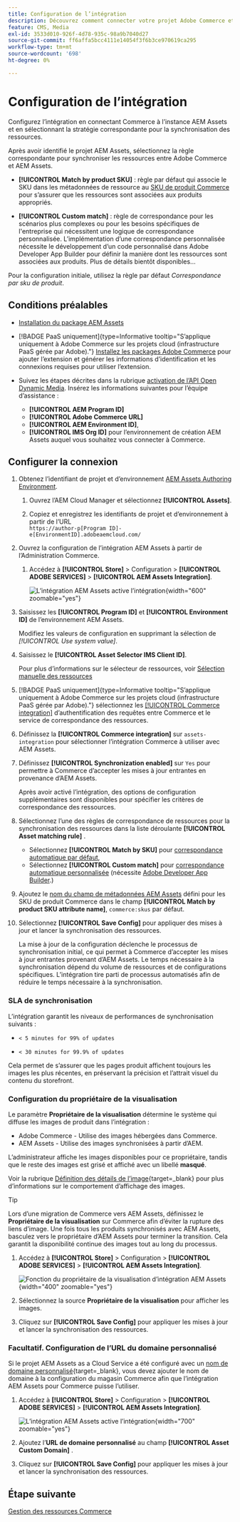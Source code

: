 ```yaml
---
title: Configuration de l’intégration
description: Découvrez comment connecter votre projet Adobe Commerce et vos projets Experience Manager Assets pour activer la synchronisation des ressources entre ces deux systèmes.
feature: CMS, Media
exl-id: 3533d010-926f-4d78-935c-98a9b7040d27
source-git-commit: ff6affa5bcc4111e14054f3f6b3ce970619ca295
workflow-type: tm+mt
source-wordcount: '698'
ht-degree: 0%

---
```


# Configuration de l’intégration

Configurez l’intégration en connectant Commerce à l’instance AEM Assets et en sélectionnant la stratégie correspondante pour la synchronisation des ressources.

Après avoir identifié le projet AEM Assets, sélectionnez la règle correspondante pour synchroniser les ressources entre Adobe Commerce et AEM Assets.

* **[!UICONTROL Match by product SKU]** : règle par défaut qui associe le SKU dans les métadonnées de ressource au [SKU de produit Commerce](https://experienceleague.adobe.com/fr/docs/commerce-operations/implementation-playbook/glossary#sku) pour s’assurer que les ressources sont associées aux produits appropriés.

* **[!UICONTROL Custom match]** : règle de correspondance pour les scénarios plus complexes ou pour les besoins spécifiques de l&#39;entreprise qui nécessitent une logique de correspondance personnalisée. L’implémentation d’une correspondance personnalisée nécessite le développement d’un code personnalisé dans Adobe Developer App Builder pour définir la manière dont les ressources sont associées aux produits. Plus de détails bientôt disponibles...

Pour la configuration initiale, utilisez la règle par défaut *Correspondance par sku de produit*.

## Conditions préalables

* [Installation du package AEM Assets](configure-aem.md)

* [!BADGE PaaS uniquement]{type=Informative tooltip="S’applique uniquement à Adobe Commerce sur les projets cloud (infrastructure PaaS gérée par Adobe)."} [Installez les packages Adobe Commerce](configure-commerce.md) pour ajouter l’extension et générer les informations d’identification et les connexions requises pour utiliser l’extension.

* Suivez les étapes décrites dans la rubrique [activation de l’API Open Dynamic Media](https://experienceleague.adobe.com/fr/docs/experience-manager-cloud-service/content/assets/dynamicmedia/dynamic-media-open-apis/dynamic-media-open-apis-overview#enable-dynamic-media-open-apis). Insérez les informations suivantes pour l’équipe d’assistance :

   * **[!UICONTROL AEM Program ID]**
   * **[!UICONTROL Adobe Commerce URL]**
   * **[!UICONTROL AEM Environment ID]**,
   * **[!UICONTROL IMS Org ID]** pour l’environnement de création AEM Assets auquel vous souhaitez vous connecter à Commerce.

## Configurer la connexion

1. Obtenez l’identifiant de projet et d’environnement [AEM Assets Authoring Environment](https://experienceleague.adobe.com/fr/docs/experience-manager-cloud-service/content/sites/authoring/quick-start).

   1. Ouvrez l’AEM Cloud Manager et sélectionnez **[!UICONTROL Assets]**.

   1. Copiez et enregistrez les identifiants de projet et d’environnement à partir de l’URL <br>`https://author-p[Program ID]-e[EnvironmentID].adobeaemcloud.com/`

1. Ouvrez la configuration de l’intégration AEM Assets à partir de l’Administration Commerce.

   1. Accédez à **[!UICONTROL Store]** > Configuration > **[!UICONTROL ADOBE SERVICES]** > **[!UICONTROL AEM Assets Integration]**.

      ![L’intégration AEM Assets active l’intégration](../assets/aem-assets-view.png){width="600" zoomable="yes"}

1. Saisissez les **[!UICONTROL Program ID]** et **[!UICONTROL Environment ID]** de l’environnement AEM Assets.

   Modifiez les valeurs de configuration en supprimant la sélection de *[!UICONTROL Use system value]*.

1. Saisissez le **[!UICONTROL Asset Selector IMS Client ID]**.

   Pour plus d’informations sur le sélecteur de ressources, voir [ Sélection manuelle des ressources ](../synchronize/asset-selector-integration.md)

1. [!BADGE PaaS uniquement]{type=Informative tooltip="S’applique uniquement à Adobe Commerce sur les projets cloud (infrastructure PaaS gérée par Adobe)."} sélectionnez les [[!UICONTROL Commerce integration]](configure-commerce.md#add-the-integration-to-the-commerce-environment) d’authentification des requêtes entre Commerce et le service de correspondance des ressources.

1. Définissez la **[!UICONTROL Commerce integration]** sur `assets-integration` pour sélectionner l’intégration Commerce à utiliser avec AEM Assets.

1. Définissez **[!UICONTROL Synchronization enabled]** sur `Yes` pour permettre à Commerce d’accepter les mises à jour entrantes en provenance d’AEM Assets.

   Après avoir activé l’intégration, des options de configuration supplémentaires sont disponibles pour spécifier les critères de correspondance des ressources.

1. Sélectionnez l’une des règles de correspondance de ressources pour la synchronisation des ressources dans la liste déroulante **[!UICONTROL Asset matching rule]** .

   * Sélectionnez **[!UICONTROL Match by SKU]** pour [correspondance automatique par défaut](../synchronize/default-match.md),
   * Sélectionnez **[!UICONTROL Custom match]** pour [correspondance automatique personnalisée](../synchronize/custom-match.md) (nécessite [Adobe Developer App Builder](https://experienceleague.adobe.com/fr/docs/commerce-learn/tutorials/adobe-developer-app-builder/introduction-to-app-builder).)

1. Ajoutez le [nom du champ de métadonnées AEM Assets](configure-aem.md#configure-metadata) défini pour les SKU de produit Commerce dans le champ **[!UICONTROL Match by product SKU attribute name]**, `commerce:skus` par défaut.

1. Sélectionnez **[!UICONTROL Save Config]** pour appliquer des mises à jour et lancer la synchronisation des ressources.

   La mise à jour de la configuration déclenche le processus de synchronisation initial, ce qui permet à Commerce d’accepter les mises à jour entrantes provenant d’AEM Assets. Le temps nécessaire à la synchronisation dépend du volume de ressources et de configurations spécifiques. L’intégration tire parti de processus automatisés afin de réduire le temps nécessaire à la synchronisation.

### SLA de synchronisation

L’intégration garantit les niveaux de performances de synchronisation suivants :

* `< 5 minutes for 99% of updates`

* `< 30 minutes for 99.9% of updates`

Cela permet de s’assurer que les pages produit affichent toujours les images les plus récentes, en préservant la précision et l’attrait visuel du contenu du storefront.

### Configuration du propriétaire de la visualisation

Le paramètre **Propriétaire de la visualisation** détermine le système qui diffuse les images de produit dans l’intégration :

* Adobe Commerce - Utilise des images hébergées dans Commerce.
* AEM Assets - Utilise des images synchronisées à partir d’AEM.

L’administrateur affiche les images disponibles pour ce propriétaire, tandis que le reste des images est grisé et affiché avec un libellé **masqué**.

Voir la rubrique [Définition des détails de l’image](https://experienceleague.adobe.com/fr/docs/commerce-admin/catalog/products/digital-assets/product-image#set-image-details){target=_blank} pour plus d’informations sur le comportement d’affichage des images.

>[!TIP]
>
> Lors d’une migration de Commerce vers AEM Assets, définissez le **Propriétaire de la visualisation** sur Commerce afin d’éviter la rupture des liens d’image. Une fois tous les produits synchronisés avec AEM Assets, basculez vers le propriétaire d’AEM Assets pour terminer la transition. Cela garantit la disponibilité continue des images tout au long du processus.

1. Accédez à **[!UICONTROL Store]** > Configuration > **[!UICONTROL ADOBE SERVICES]** > **[!UICONTROL AEM Assets Integration]**.

   ![Fonction du propriétaire de la visualisation d’intégration AEM Assets](../assets/visualization-owner-detail.png){width="400" zoomable="yes"}

1. Sélectionnez la source **Propriétaire de la visualisation** pour afficher les images.

1. Cliquez sur **[!UICONTROL Save Config]** pour appliquer les mises à jour et lancer la synchronisation des ressources.

### Facultatif. Configuration de l’URL du domaine personnalisé

Si le projet AEM Assets as a Cloud Service a été configuré avec un [nom de domaine personnalisé](https://experienceleague.adobe.com/fr/docs/experience-manager-cloud-service/content/implementing/using-cloud-manager/custom-domain-names/add-custom-domain-name){target=_blank}, vous devez ajouter le nom de domaine à la configuration du magasin Commerce afin que l’intégration AEM Assets pour Commerce puisse l’utiliser.

1. Accédez à **[!UICONTROL Store]** > Configuration > **[!UICONTROL ADOBE SERVICES]** > **[!UICONTROL AEM Assets Integration]**.

   ![L’intégration AEM Assets active l’intégration](../assets/aem-assets-view.png){width="700" zoomable="yes"}

1. Ajoutez l’**URL de domaine personnalisé** au champ **[!UICONTROL Asset Custom Domain]** .

1. Cliquez sur **[!UICONTROL Save Config]** pour appliquer les mises à jour et lancer la synchronisation des ressources.

## Étape suivante

[Gestion des ressources Commerce](../manage-assets.md)
